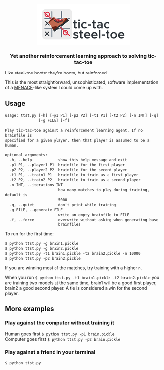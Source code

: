 <p align="center">
    <img src="img/logo.png" alt="Tic tac steel toe logo">
</p>
<h3 align="center">
    Yet another reinforcement learning approach to solving tic-tac-toe
</h3>
Like steel-toe boots: they're boots, but reinforced.

This is the most straightforward, unsophisticated, software implementation of a [MENACE](https://en.wikipedia.org/wiki/Donald_Michie#Career_and_research)-like system I could come up with.


## Usage
```
usage: ttst.py [-h] [-p1 P1] [-p2 P2] [-t1 P1] [-t2 P2] [-n INT] [-q]
               [-g FILE] [-f]

Play tic-tac-toe against a reinforcement learning agent. If no brainfile is
specified for a given player, then that player is assumed to be a human.

optional arguments:
  -h, --help            show this help message and exit
  -p1 P1, --player1 P1  brainfile for the first player
  -p2 P2, --player2 P2  brainfile for the second player
  -t1 P1, --train1 P1   brainfile to train as a first player
  -t2 P2, --train2 P2   brainfile to train as a second player
  -n INT, --iterations INT
                        how many matches to play during training, default is
                        5000
  -q, --quiet           don't print while training
  -g FILE, --generate FILE
                        write an empty brainfile to FILE
  -f, --force           overwrite without asking when generating base
                        brainfiles
```

To run for the first time:
```
$ python ttst.py -g brain1.pickle
$ python ttst.py -g brain2.pickle
$ python ttst.py -t1 brain1.pickle -t2 brain2.pickle -n 10000
$ python ttst.py -p2 brain2.pickle
```
If you are winning most of the matches, try training with a higher `n`.

When you run `$ python ttst.py -t1 brain1.pickle -t2 brain2.pickle` you are training two models at the same time, brain1 will be a good first player, brain2 a good second player. A tie is considered a win for the second player.

## More examples
### Play against the computer without training it
Human goes first `$ python ttst.py -p1 brain.pickle`    
Computer goes first `$ python ttst.py -p2 brain.pickle`

### Play against a friend in your terminal
```
$ python ttst.py
```

